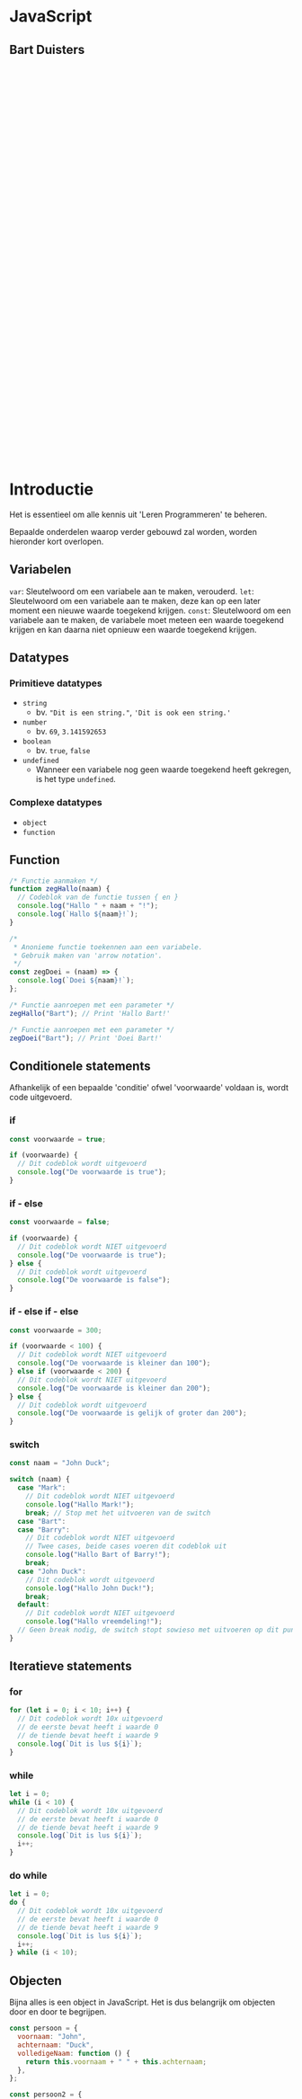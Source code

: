 <br/>
<br/>
<br/>
<br/>
<br/>
<br/>
<br/>
<br/>
<br/>
<br/>
<br/>

# JavaScript

## Bart Duisters

<br/>
<br/>
<br/>
<br/>
<br/>
<br/>
<br/>
<br/>
<br/>
<br/>
<br/>
<br/>
<br/>
<br/>
<br/>
<br/>
<br/>
<br/>
<br/>
<br/>
<br/>
<br/>
<br/>
<br/>
<br/>
<br/>
<br/>
<br/>
<br/>
<br/>
<br/>
<br/>
<br/>
<br/>
<br/>
<br/>
<br/>
<br/>
<br/>
<br/>
<br/>

# Introductie

Het is essentieel om alle kennis uit 'Leren Programmeren' te beheren.

Bepaalde onderdelen waarop verder gebouwd zal worden, worden hieronder kort overlopen.

## Variabelen

`var`: Sleutelwoord om een variabele aan te maken, verouderd.
`let`: Sleutelwoord om een variabele aan te maken, deze kan op een later moment een nieuwe waarde toegekend krijgen.
`const`: Sleutelwoord om een variabele aan te maken, de variabele moet meteen een waarde toegekend krijgen en kan daarna niet opnieuw een waarde toegekend krijgen.

## Datatypes

### Primitieve datatypes

- `string`
  - bv. `"Dit is een string."`, `'Dit is ook een string.'`
- `number`
  - bv. `69`, `3.141592653`
- `boolean`
  - bv. `true`, `false`
- `undefined`
  - Wanneer een variabele nog geen waarde toegekend heeft gekregen, is het type `undefined`.

### Complexe datatypes

- `object`
- `function`

## Function

```js
/* Functie aanmaken */
function zegHallo(naam) {
  // Codeblok van de functie tussen { en }
  console.log("Hallo " + naam + "!");
  console.log(`Hallo ${naam}!`);
}

/*
 * Anonieme functie toekennen aan een variabele.
 * Gebruik maken van 'arrow notation'.
 */
const zegDoei = (naam) => {
  console.log(`Doei ${naam}!`);
};

/* Functie aanroepen met een parameter */
zegHallo("Bart"); // Print 'Hallo Bart!'

/* Functie aanroepen met een parameter */
zegDoei("Bart"); // Print 'Doei Bart!'
```

## Conditionele statements

Afhankelijk of een bepaalde 'conditie' ofwel 'voorwaarde' voldaan is, wordt code uitgevoerd.

### if

```js
const voorwaarde = true;

if (voorwaarde) {
  // Dit codeblok wordt uitgevoerd
  console.log("De voorwaarde is true");
}
```

### if - else

```js
const voorwaarde = false;

if (voorwaarde) {
  // Dit codeblok wordt NIET uitgevoerd
  console.log("De voorwaarde is true");
} else {
  // Dit codeblok wordt uitgevoerd
  console.log("De voorwaarde is false");
}
```

### if - else if - else

```js
const voorwaarde = 300;

if (voorwaarde < 100) {
  // Dit codeblok wordt NIET uitgevoerd
  console.log("De voorwaarde is kleiner dan 100");
} else if (voorwaarde < 200) {
  // Dit codeblok wordt NIET uitgevoerd
  console.log("De voorwaarde is kleiner dan 200");
} else {
  // Dit codeblok wordt uitgevoerd
  console.log("De voorwaarde is gelijk of groter dan 200");
}
```

### switch

```js
const naam = "John Duck";

switch (naam) {
  case "Mark":
    // Dit codeblok wordt NIET uitgevoerd
    console.log("Hallo Mark!");
    break; // Stop met het uitvoeren van de switch
  case "Bart":
  case "Barry":
    // Dit codeblok wordt NIET uitgevoerd
    // Twee cases, beide cases voeren dit codeblok uit
    console.log("Hallo Bart of Barry!");
    break;
  case "John Duck":
    // Dit codeblok wordt uitgevoerd
    console.log("Hallo John Duck!");
    break;
  default:
    // Dit codeblok wordt NIET uitgevoerd
    console.log("Hallo vreemdeling!");
  // Geen break nodig, de switch stopt sowieso met uitvoeren op dit punt
}
```

## Iteratieve statements

### for

```js
for (let i = 0; i < 10; i++) {
  // Dit codeblok wordt 10x uitgevoerd
  // de eerste bevat heeft i waarde 0
  // de tiende bevat heeft i waarde 9
  console.log(`Dit is lus ${i}`);
}
```

### while

```js
let i = 0;
while (i < 10) {
  // Dit codeblok wordt 10x uitgevoerd
  // de eerste bevat heeft i waarde 0
  // de tiende bevat heeft i waarde 9
  console.log(`Dit is lus ${i}`);
  i++;
}
```

### do while

```js
let i = 0;
do {
  // Dit codeblok wordt 10x uitgevoerd
  // de eerste bevat heeft i waarde 0
  // de tiende bevat heeft i waarde 9
  console.log(`Dit is lus ${i}`);
  i++;
} while (i < 10);
```

## Objecten

Bijna alles is een object in JavaScript. Het is dus belangrijk om objecten door en door te begrijpen.

```js
const persoon = {
  voornaam: "John",
  achternaam: "Duck",
  volledigeNaam: function () {
    return this.voornaam + " " + this.achternaam;
  },
};

const persoon2 = {
  voornaam: "Bart",
  achternaam: "Duisters",
  volledigeNaam: () => {
    return `${this.voornaam} ${this.achternaam}`;
  },
};

console.log(persoon.volledigeNaam()); // Dit print "John Duck"
console.log(persoon2.volledigeNaam()); // Dit print "undefined undefined" - BELANGRIJK!
```

Bovenstaande variabelen `persoon` en `persoon2` hebben beide een object toegekend gekregen. Beide objecten hebben drie properties (Nederlands: eigenschappen), namelijk `voornaam`, `achternaam` en `volledigeNaam`.

Er is geen verschil in de `return` statement van beide functies, ze geven beide een geconcateneerde (samengevoegde) string terug.

Er is **wel** een verschil in het toekennen van een anonieme functie `function () {}` en het toekennen van een anonieme arrow functie `() => {}`.
De arrow function **weet niet wat this. is**. Er moet dus gebruik gemaakt worden van een normale anonieme functie om te zorgen dat `this.` gekend is.

## this

```js
const persoon = {
  voornaam: "Bart",
  achternaam: "Duisters",
  volledigeNaam: function () {
    return `${this.voornaam} ${this.achternaam}`;
  },
};
```

In bovenstaand voorbeeld wordt er gebruik gemaakt van `this`. `this` verwijst naar `this object` (Nederlands: DIT object). `this` verwijst in bovenstaand voorbeeld naar de variabele `persoon`, er zou dus ook geschreven kunnen worden:

```js
const persoon = {
  voornaam: "Bart",
  achternaam: "Duisters",
  volledigeNaam: function () {
    return `${persoon.voornaam} ${persoon.achternaam}`;
  },
};
```

# class

Neem onderstaand voorbeeld, waar er drie objecten worden aangemaakt.
Elk object stelt een persoon voor. Elk object heeft twee properties,
namelijk voornaam en achternaam. Elk object heeft één methode,
namelijk 'volledigeNaam'.

Voor elke nieuwe persoon, moet elke property opnieuw getypt worden
en elke methode moet opnieuw volledig uitgetypt worden.

Stel dat elke persoon een nieuwe property krijgt, genaamd 'bijnaam'.
Dan zal in elk object apart de nieuwe property toegevoegd moeten worden.

Indien er tien objecten gemaakt zijn die een persoon voorstellen, betekent
dit dat er tien keer een property toegevoegd moet worden.

```js
const persoon = {
  voornaam: "John",
  achternaam: "Duck",
  volledigeNaam: function () {
    return `${this.voornaam} ${this.achternaam}`;
  },
};

const persoon2 = {
  voornaam: "Bart",
  achternaam: "Duisters",
  volledigeNaam: function () {
    return `${this.voornaam} ${this.achternaam}`;
  },
};

const persoon3 = {
  voornaam: "Mark",
  achternaam: "Duisters",
  volledigeNaam: function () {
    return `${this.voornaam} ${this.achternaam}`;
  },
};
```

Om te zorgen dat er niet voor elke persoon opnieuw een object met alle properties aangemaakt moet worden. Kan er een 'class' aangemaakt worden.

```js
class Persoon {
  voornaam = "Anoniempje";
  achternaam;

  volledigeNaam() {
    return `${this.voornaam} ${this.achternaam}`;
  }
}

const persoon = new Persoon();
persoon.voornaam = "John";
persoon.achternaam = "Duck";

const persoon2 = new Persoon();
persoon2.voornaam = "Bart";
persoon2.achternaam = "Duisters";

console.log(persoon.volledigeNaam());
console.log(persoon2.volledigeNaam());
```

Properties gedefinieerd binnen het codeblok van een `class`, worden gedefinieerd zonder `const` of `let`.
Functies (ook wel `methodes` genoemd) gedefinieerd binnen het codeblok van een `class`, worden gedefinieerd zonder sleutelwoord `function`.

Wat afgeleid kan worden uit bovenstaande code, is dat `new Persoon()`, een object teruggeeft, met de properties `voornaam`, `achternaam` en de methode `volledigeNaam`.
Met het sleutelwoord 'new' wordt er een nieuwe instantie gemaakt van de `class`, genaamd `Persoon`. Elke instantie van de `class` `Persoon` krijgt standaard een property `voornaam` met als standaardwaarde (Engels: default value) `'Anoniempje'`, een property `achternaam` zonder standaardwaarde (de waarde is dus `undefined`) en een methode `volledigeNaam()`.

Na het toekennen van een instantie van een `class` aan een variabele, kunnen de properties en methodes aangesproken worden alsof het een object is (omdat het achterliggend ook effectief een object is), met de puntnotatie. Dit wordt bijvoorbeeld gedaan om waarden toe te kennen aan `persoon.voornaam` en `persoon.achternaam`.

## constructor

Om te zorgen dat er niet altijd eerst een instantie aangemaakt moet worden om vervolgens de properties één voor één een waarde toe te kennen. Kan er een speciale methode gebruikt worden, de `constructor`-methode. Dit is een methode die aangeroepen wordt, op het moment dat een instantie van een object aangemaakt wordt.

```js
class Persoon {
  voornaam;
  achternaam;

  constructor() {
    /*
     * Code in dit codeblok wordt uitgevoerd op het moment
     * dat 'new Persoon()' wordt aangeroepen.
     */
    console.log("Ik word uitgevoerd");
  }

  volledigeNaam() {
    return `${this.voornaam} ${this.achternaam}`;
  }
}

const persoon = new Persoon(); // De constructor-methode wordt uitgevoerd
// 'Ik word uitgevoerd' wordt geprint

const persoon2 = new Persoon(); // De constructor-methode wordt uitgevoerd
// 'Ik word uitgevoerd wordt geprint
```

Aan deze speciale methode kunnen ook parameters meegegeven worden.

```js
class Persoon {
  voornaam;
  achternaam;

  constructor(parameter1, parameter2) {
    this.voornaam = parameter1;
    this.achternaam = parameter2;
  }

  volledigeNaam() {
    return `${this.voornaam} ${this.achternaam}`;
  }
}

const persoon = new Persoon("Bart", "Duisters");
console.log(persoon.volledigeNaam()); // Bart Duisters
```

## static

Soms is het interessant om geen instantie te moeten maken van een class en
toch de methodes aan te kunnen roepen. Hiervoor maken we gebruik van een
voorbeeld met een class genaamd 'Utils' (van het Engels 'utilities', Nederlands 'gereedschap').

```js
let a = 3;
let b = 4;
let grootsteGetal;

if (a > b) {
  grootsteGetal = a;
} else {
  grootsteGetal = b;
}
console.log(`Het grootste getal is: ${a}`);

a = 4;
b = 5;

if (a > b) {
  grootsteGetal = a;
} else {
  grootsteGetal = b;
}
console.log(`Het grootste getal is: ${b}`);
```

Er wordt twee keer hetzelfde gedaan, dit kan dus in een functie gestoken worden.

```js
function grootsteGetal(a, b) {
  if (a > b) {
    return a;
  }
  return b;
}

let a = 3;
let b = 4;
let grootsteGetal;

console.log(`Het grootste getal is: ${grootsteGetal(a, b)}`);

a = 4;
b = 5;

console.log(`Het grootste getal is: ${grootsteGetal(a, b)}`);
```

Op dit moment is er maar één JavaScript-bestand. Maar stel dat er in een nieuw
bestand opnieuw logica moet zijn om te bepalen wat het grootste getal is,
dan zou er opnieuw dezelfde functie geschreven moeten worden.

In plaats van altijd code/logica te schrijven op het moment dat er gekend
moet zijn welk nummer groter is, kan dit in een class gestoken worden als method.
Omdat dit vaak gebruikt moet worden, is het interessant om dit als static method
toe te voegen. Dit zorgt ervoor dat er geen instantie van de class gemaakt
moet worden om gebruik te maken van de method.

```js
// Gebruik even de verbeelding, Utils staat in een apart JavaScript-bestand.
class Utils {
  // Nieuw keyword: static
  // Dit maakt het mogelijk om de functie op te roepen via: Utils.grootsteGetal(a, b);
  static grootsteGetal(a, b) {
    if (a > b) {
      return a;
    }
    return b;
  }
}

// Opnieuw in de verbeelding, dit is het tweede JavaScript-bestand.
const a = 3,
  b = 5;
console.log(`Het grootste getal is: ${Utils.grootsteGetal(a, b)}`);

// Opnieuw in de verbeelding, dit is het derde JavaScript-bestand.
const x = 4,
  y = 6;
console.log(`Het grootste getal is: ${Utils.grootsteGetal(x, y)}`);
```

## extends & super

Stel dat er code is waarin verschillende classes voorzien zijn om verschillende
dieren aan te maken.

```js
class Leeuw {
  naam;
  leeftijd;

  constructor(naam, leeftijd) {
    this.naam = naam;
    this.leeftijd = leeftijd;
  }

  eet() {
    return `${this.naam} is aan het eten.`;
  }

  slaap() {
    return `${this.naam} is aan het slapen.`;
  }

  jagen() {
    return `${this.naam} is aan het jagen.`;
  }
}

class Hond {
  naam;
  leeftijd;
  roepnaam;

  constructor(naam, leeftijd, roepnaam) {
    this.naam = naam;
    this.leeftijd = leeftijd;
    this.roepnaam = roepnaam;
  }

  eet() {
    return `${this.naam} is aan het eten.`;
  }

  slaap() {
    return `${this.naam} is aan het slapen.`;
  }
}

class Olifant {
  naam;
  leeftijd;

  constructor(naam, leeftijd) {
    this.naam = naam;
    this.leeftijd = leeftijd;
  }

  eet() {
    return `${this.naam} is aan het eten.`;
  }

  slaap() {
    return `${this.naam} is aan het slapen.`;
  }

  eetVeel() {
    return `${this.eet()} En blijft eten.`;
  }
}

const leeuw = new Leeuw("Leeuwtje", 13);
const hond = new Hond("Samson", 8);
const olifant = new Olifant("Dumbo", 9);

console.log(leeuw.eet()); // Leeuwtje is aan het eten.
console.log(leeuw.jagen()); // Leeuwtje is aan het jagen.
console.log(leeuw.slaap()); // Leeuwtje is aan het slapen.

console.log(hond.eet()); // Samson is aan het eten.
console.log(hond.slaap()); // Samson is aan het slapen.

console.log(olifant.eet()); // Dumbo is aan het eten.
console.log(olifant.eetVeel()); // Dumbo is aan het eten. En blijft eten.
console.log(olifant.slaap()); // Dumbo is aan het slapen.
```

Elke class heeft twee properties die gelijkend zijn: naam en leeftijd
Elke class heeft twee functies die gelijkend zijn: eet() en slaap()

Als developer is het niet leuk om voor elke class opnieuw dezelfde property te moeten typen
en om opnieuw dezelfde functie te moeten typen.

Er is iets voorzien waardoor het maar één keer getypt moet worden, het keyword `extends`
en het gebruik van `super`.

Nieuwe termen: super class en sub class.

Een class die van een andere class `extends`, noemen we een sub class (ook wel `child` genoemd).
De class waarvan `extends` wordt, noemen we een super class (ook wel `parent` genoemd).

In het Nederlands kan `extends` verwoord worden door `overerving`.

Onderstaande code doet exact hetzelfde:

```js
class Dier {
  naam;
  leeftijd;

  constructor(naam, leeftijd) {
    this.naam = naam;
    this.leeftijd = leeftijd;
  }

  eet() {
    return `${this.naam} is aan het eten.`;
  }

  slaap() {
    return `${this.naam} is aan het slapen.`;
  }
}

class Leeuw extends Dier {
  constructor(naam, leeftijd) {
    super(naam, leeftijd);
  }

  jagen() {
    return `${this.naam} is aan het jagen.`;
  }
}

class Hond extends Dier {
  roepnaam;

  constructor(naam, leeftijd, roepnaam) {
    super(naam, leeftijd);
    this.roepnaam = roepnaam;
  }
}

class Olifant extends Dier {
  constructor(naam, leeftijd) {
    super(naam, leeftijd);
  }

  eetVeel() {
    return `${super.eet()} En blijft eten.`;
  }
}

const leeuw = new Leeuw("Leeuwtje", 13);
const hond = new Hond("Samson", 8);
const olifant = new Olifant("Dumbo", 9);

console.log(leeuw.eet()); // Leeuwtje is aan het eten.
console.log(leeuw.jagen()); // Leeuwtje is aan het jagen.
console.log(leeuw.slaap()); // Leeuwtje is aan het slapen.

console.log(hond.eet()); // Samson is aan het eten.
console.log(hond.slaap()); // Samson is aan het slapen.

console.log(olifant.eet()); // Dumbo is aan het eten.
console.log(olifant.eetVeel()); // Dumbo is aan het eten. En blijft eten.
console.log(olifant.slaap()); // Dumbo is aan het slapen.
```
